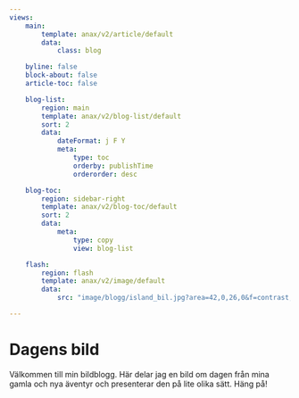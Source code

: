```yaml
---
views:
    main:
        template: anax/v2/article/default
        data:
            class: blog

    byline: false
    block-about: false
    article-toc: false

    blog-list:
        region: main
        template: anax/v2/blog-list/default
        sort: 2
        data:
            dateFormat: j F Y
            meta:
                type: toc
                orderby: publishTime
                orderorder: desc

    blog-toc:
        region: sidebar-right
        template: anax/v2/blog-toc/default
        sort: 2
        data:
            meta:
                type: copy
                view: blog-list

    flash:
        region: flash
        template: anax/v2/image/default
        data:
            src: "image/blogg/island_bil.jpg?area=42,0,26,0&f=contrast,-20"

---
```

Dagens bild
===========================

Välkommen till min bildblogg. Här delar jag en bild om dagen från mina gamla och nya äventyr och presenterar den på lite olika sätt. Häng på!
